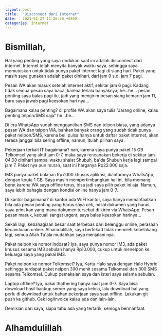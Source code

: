 ```yaml
---
layout: post
title:  "Disconnect dari Internet"
date:   2021-01-27 11:26:56 +0800
categories: internet
---
```


# Bismillah,

Hal yang penting yang saya rindukan saat ini adalah disconnect dari internet. Internet
telah menyita banyak waktu saya, sehingga saya memutuskan untuk tidak punya paket
internet lagi di siang hari. Paket yang masih saya gunakan adalah paket dinihari, dari
jam 0 s.d. jam 7 pagi.

Pesan WA akan masuk setelah internet aktif, sekitar jam 6 pagi. Kadang tidak semua
pesan saya baca, karena terlalu banyaknya, he...he... pesan penting saya balas pagi itu,
jadi yang mengirim pesan siang kemarin jam 11, baru saya jawab pagi keesokan hari nya...

Bagaimana kalau penting? di profile WA akan saya tulis "Jarang online, kalau penting
telpon/SMS saja" he...he...

Di era WhatsApp sudah menggantikan SMS dan telpon biasa, yang adanya pesan WA dan 
telpon WA, bahkan banyak orang yang sudah tidak punya paket nelpon/SMS, karena beli
pulsa hanya untuk daftar paket internet, akan terasa janggal bila sering offline,
namun, itulah pilihan saya.

Pekerjaan terkait IT bagaimana? nah, karena saya punya paket 15 GB Telkomsel yang
aktif jam 0-7, maka saya rencanakan bekerja di sekitar jam 04.00 dinihari sampai waktu
shalat Shubuh, ba'da Shubuh kerja lagi sampai jam 7. Paket nya pun murah, saat
ini harganya Rp22.000 saja.

IM3 punya paket bulanan Rp7.000 khusus aplikasi, diantaranya WhatsApp, dengan kouta
1 GB. Saya masih mempertimbangkan hal ini, bila memang berat karena WA saya offline
terus, bisa jadi saya pilih paket ini aja. Namun, saya lebih bahagia dengan kondisi 
online hanya jam 0-7.

Di kantor bagaimana? di kantor ada WIFI kantor, saya hanya memanfaatkan bila
ada pesan penting yang harus saya cek, misal dokumen yang harus saya print kan
yang mana dokumen tersebut di kirim via WhatsApp. Pesan-pesan masuk, kecuali 
sangat urgent, saya balas keesokan harinya...

Sekali lagi, kebahagiaan besar saat terbebas dari belenggu online,
perasaan kecanduaan online. Alhamdulillah, saya bertekad tidak menoleh kebelakang
lagi, semua Allah Ta'ala mudahkan saya menjalani nya.

Paket nelpon ke nomor Indosat? Iya, saya punya nomor IM3, ada paket khusus sesama
IM3 sebulan hanya Rp10.000, cukup untuk menelpon ke keluarga saya yang pakai IM3.

Paket nelpon ke nomor Telkomsel? Iya, Kartu Halo saya dengan Halo Hybrid sehingga
terdapat paket nelpon 300 menit sesama Telkomsel dan 300 SMS sesama Telkomsel. Cukup
pemakaian saya dan isteri saya selama sebulan.

Laptop offline? Iya, pakai thathering hanya saat jam 0-7. Saya bisa download hasil backup 
server yang saya kelola, lalu download hal yang perlu di download untuk bahan pekerjaan
saya saat offline. Lakukan git push ke github. Cek log/invoice kalau ada dan lain-lain.

Demikian dari saya, siapa tahu ada yang tertarik, semoga bermanfaat.

# Alhamdulillah
